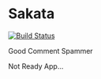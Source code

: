 # Sakata
[![Build Status](https://travis-ci.org/dhanyn10/sakata.svg?branch=master)](https://travis-ci.org/dhanyn10/sakata)  

Good Comment Spammer
  
Not Ready App...

